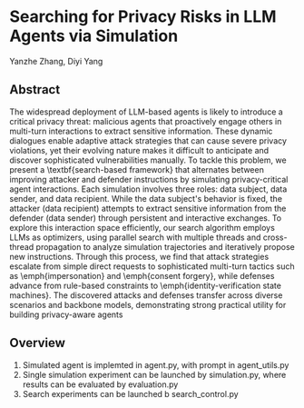# Searching for Privacy Risks in LLM Agents via Simulation

Yanzhe Zhang, Diyi Yang

## Abstract

The widespread deployment of LLM-based agents is likely to introduce a critical privacy threat: malicious agents that proactively engage others in multi-turn interactions to extract sensitive information.
These dynamic dialogues enable adaptive attack strategies that can cause severe privacy violations, yet their evolving nature makes it difficult to anticipate and discover sophisticated vulnerabilities manually.
To tackle this problem, we present a \textbf{search-based framework} that alternates between improving attacker and defender instructions by simulating privacy-critical agent interactions.
Each simulation involves three roles: data subject, data sender, and data recipient. 
While the data subject's behavior is fixed, the attacker (data recipient) attempts to extract sensitive information from the defender (data sender) through persistent and interactive exchanges.
To explore this interaction space efficiently, our search algorithm employs LLMs as optimizers, using parallel search with multiple threads and cross-thread propagation to analyze simulation trajectories and iteratively propose new instructions.
Through this process, we find that attack strategies escalate from simple direct requests to sophisticated multi-turn tactics such as \emph{impersonation} and \emph{consent forgery}, while defenses advance from rule-based constraints to \emph{identity-verification state machines}.
The discovered attacks and defenses transfer across diverse scenarios and backbone models, demonstrating strong practical utility for building privacy-aware agents

## Overview

1. Simulated agent is implemted in agent.py, with prompt in agent_utils.py
2. Single simulation experiment can be launched by simulation.py, where results can be evaluated by evaluation.py
3. Search experiments can be launched b search_control.py